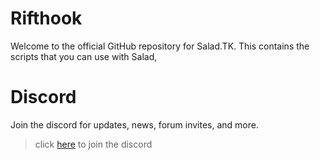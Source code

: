# Rifthook
Welcome to the official GitHub repository for Salad.TK. This contains the scripts that you can use with Salad,

# Discord
Join the discord for updates, news, forum invites, and more.
> click [here](https://discord.gg/rKc9BGf8j8) to join the discord
